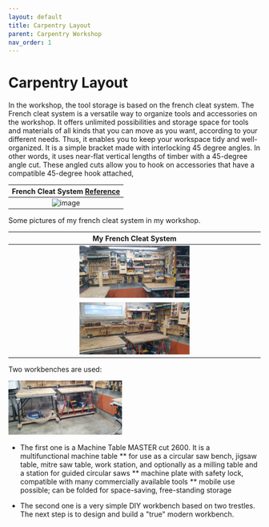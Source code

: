 ```yaml
---
layout: default
title: Carpentry Layout
parent: Carpentry Workshop
nav_order: 1
---
```

# Carpentry Layout

In the workshop, the tool storage is based on the french cleat system.
The French cleat system is a versatile way to organize tools and accessories
on the workshop. It offers unlimited possibilities and storage space for tools 
and materials of all kinds that you can move as you want, 
according to your different needs. Thus, it enables you to keep your workspace tidy and 
well-organized. 
It is a simple bracket made with interlocking 45 degree angles.
In other words, it uses near-flat vertical lengths of timber with a 45-degree
angle cut. These angled cuts allow you to hook on accessories that have a 
compatible 45-degree hook attached, 


|                                        French Cleat System  [Reference](https://www.thehandymansdaughter.com/)                                        |
|:-----------------------------------------------------------------------------------------------------------------------------------------------------:|
| <img alt="image" height="35%" src="https://www.thehandymansdaughter.com/wp-content/uploads/2020/08/french-cleat-hook-together.jpg.webp" width="35%"/> | 

 Some pictures of my french cleat system in my workshop. 

|                               My French Cleat System                                |
|:-----------------------------------------------------------------------------------:|
|  <img alt="image" height="45%" src="/media/Organisation_Globale.jpg" width="45%"/>  | 
| <img alt="image" height="45%" src="/media/Organisation_Globale_1.jpg" width="45%"/> | 

Two workbenches are used: 

<img alt="image" height="45%" src="/media/Organisation_Globale_2.jpg" width="45%"/>

* The first one is a Machine Table MASTER cut 2600. It is a  multifunctional machine table
  ** for use as a circular saw bench, jigsaw table, mitre saw table, work station, and optionally as a milling table 
    and a station for guided circular saws
  ** machine plate with safety lock, compatible with many commercially available tools
  ** mobile use possible; can be folded for space-saving, free-standing storage

* The second one is a very simple DIY workbench based on two trestles. 
The next step is to design and build a "true" modern workbench. 
